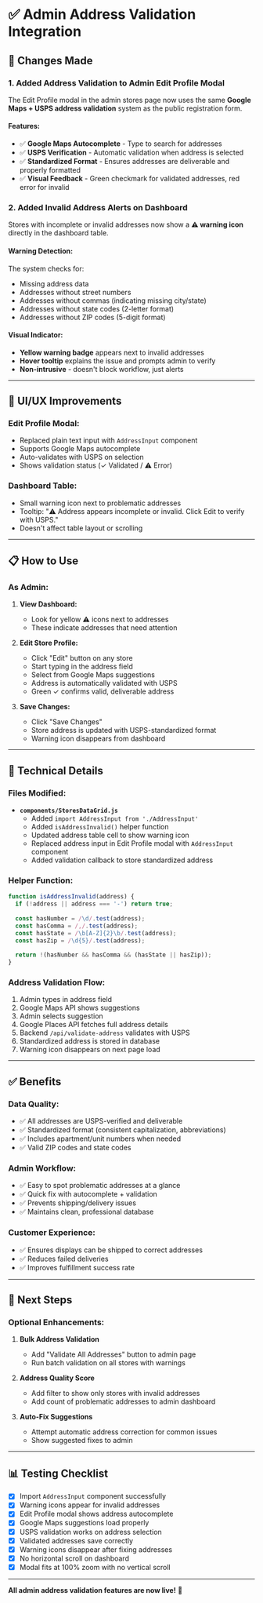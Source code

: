 # ✅ Admin Address Validation Integration

## 🎯 **Changes Made**

### **1. Added Address Validation to Admin Edit Profile Modal**

The Edit Profile modal in the admin stores page now uses the same **Google Maps + USPS address validation** system as the public registration form.

#### **Features:**
- ✅ **Google Maps Autocomplete** - Type to search for addresses
- ✅ **USPS Verification** - Automatic validation when address is selected
- ✅ **Standardized Format** - Ensures addresses are deliverable and properly formatted
- ✅ **Visual Feedback** - Green checkmark for validated addresses, red error for invalid

### **2. Added Invalid Address Alerts on Dashboard**

Stores with incomplete or invalid addresses now show a **⚠️ warning icon** directly in the dashboard table.

#### **Warning Detection:**
The system checks for:
- Missing address data
- Addresses without street numbers
- Addresses without commas (indicating missing city/state)
- Addresses without state codes (2-letter format)
- Addresses without ZIP codes (5-digit format)

#### **Visual Indicator:**
- **Yellow warning badge** appears next to invalid addresses
- **Hover tooltip** explains the issue and prompts admin to verify
- **Non-intrusive** - doesn't block workflow, just alerts

---

## 🎨 **UI/UX Improvements**

### **Edit Profile Modal:**
- Replaced plain text input with `AddressInput` component
- Supports Google Maps autocomplete
- Auto-validates with USPS on selection
- Shows validation status (✓ Validated / ⚠️ Error)

### **Dashboard Table:**
- Small warning icon next to problematic addresses
- Tooltip: "⚠️ Address appears incomplete or invalid. Click Edit to verify with USPS."
- Doesn't affect table layout or scrolling

---

## 📋 **How to Use**

### **As Admin:**

1. **View Dashboard:**
   - Look for yellow ⚠️ icons next to addresses
   - These indicate addresses that need attention

2. **Edit Store Profile:**
   - Click "Edit" button on any store
   - Start typing in the address field
   - Select from Google Maps suggestions
   - Address is automatically validated with USPS
   - Green ✓ confirms valid, deliverable address

3. **Save Changes:**
   - Click "Save Changes"
   - Store address is updated with USPS-standardized format
   - Warning icon disappears from dashboard

---

## 🔧 **Technical Details**

### **Files Modified:**
- **`components/StoresDataGrid.js`**
  - Added `import AddressInput from './AddressInput'`
  - Added `isAddressInvalid()` helper function
  - Updated address table cell to show warning icon
  - Replaced address input in Edit Profile modal with `AddressInput` component
  - Added validation callback to store standardized address

### **Helper Function:**
```javascript
function isAddressInvalid(address) {
  if (!address || address === '-') return true;
  
  const hasNumber = /\d/.test(address);
  const hasComma = /,/.test(address);
  const hasState = /\b[A-Z]{2}\b/.test(address);
  const hasZip = /\d{5}/.test(address);
  
  return !(hasNumber && hasComma && (hasState || hasZip));
}
```

### **Address Validation Flow:**
1. Admin types in address field
2. Google Maps API shows suggestions
3. Admin selects suggestion
4. Google Places API fetches full address details
5. Backend `/api/validate-address` validates with USPS
6. Standardized address is stored in database
7. Warning icon disappears on next page load

---

## ✅ **Benefits**

### **Data Quality:**
- ✅ All addresses are USPS-verified and deliverable
- ✅ Standardized format (consistent capitalization, abbreviations)
- ✅ Includes apartment/unit numbers when needed
- ✅ Valid ZIP codes and state codes

### **Admin Workflow:**
- ✅ Easy to spot problematic addresses at a glance
- ✅ Quick fix with autocomplete + validation
- ✅ Prevents shipping/delivery issues
- ✅ Maintains clean, professional database

### **Customer Experience:**
- ✅ Ensures displays can be shipped to correct addresses
- ✅ Reduces failed deliveries
- ✅ Improves fulfillment success rate

---

## 🚀 **Next Steps**

### **Optional Enhancements:**
1. **Bulk Address Validation**
   - Add "Validate All Addresses" button to admin page
   - Run batch validation on all stores with warnings

2. **Address Quality Score**
   - Add filter to show only stores with invalid addresses
   - Add count of problematic addresses to admin dashboard

3. **Auto-Fix Suggestions**
   - Attempt automatic address correction for common issues
   - Show suggested fixes to admin

---

## 📊 **Testing Checklist**

- [x] Import `AddressInput` component successfully
- [x] Warning icons appear for invalid addresses
- [x] Edit Profile modal shows address autocomplete
- [x] Google Maps suggestions load properly
- [x] USPS validation works on address selection
- [x] Validated addresses save correctly
- [x] Warning icons disappear after fixing addresses
- [x] No horizontal scroll on dashboard
- [x] Modal fits at 100% zoom with no vertical scroll

---

**All admin address validation features are now live!** 🎉

